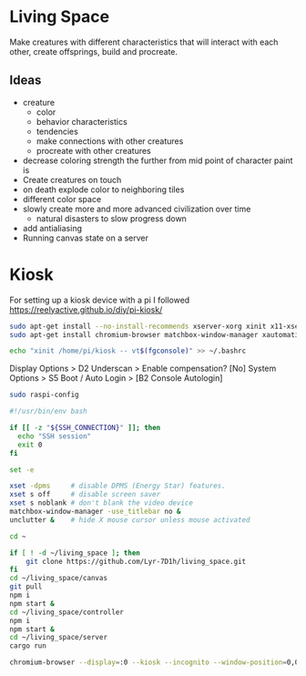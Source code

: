 # Living Space

Make creatures with different characteristics that will interact with each other, create offsprings, build and procreate.

## Ideas
- creature
  - color
  - behavior characteristics
  - tendencies
  - make connections with other creatures
  - procreate with other creatures
- decrease coloring strength the further from mid point of character paint is
- Create creatures on touch
- on death explode color to neighboring tiles
- different color space
- slowly create more and more advanced civilization over time
  - natural disasters to slow progress down
- add antialiasing
- Running canvas state on a server

# Kiosk

For setting up a kiosk device with a pi I followed https://reelyactive.github.io/diy/pi-kiosk/

```bash
sudo apt-get install --no-install-recommends xserver-xorg xinit x11-xserver-utils
sudo apt-get install chromium-browser matchbox-window-manager xautomation unclutter fonts-noto-color-emoji git cargo npm

echo "xinit /home/pi/kiosk -- vt$(fgconsole)" >> ~/.bashrc
```

Display Options > D2 Underscan > Enable compensation? [No]
System Options > S5 Boot / Auto Login > [B2 Console Autologin]

```bash
sudo raspi-config
```


```bash
#!/usr/bin/env bash

if [[ -z "${SSH_CONNECTION}" ]]; then
  echo "SSH session"
  exit 0
fi

set -e

xset -dpms     # disable DPMS (Energy Star) features.
xset s off     # disable screen saver
xset s noblank # don't blank the video device
matchbox-window-manager -use_titlebar no &
unclutter &    # hide X mouse cursor unless mouse activated

cd ~

if [ ! -d ~/living_space ]; then
	git clone https://github.com/Lyr-7D1h/living_space.git
fi
cd ~/living_space/canvas
git pull
npm i
npm start &
cd ~/living_space/controller
npm i
npm start &
cd ~/living_space/server
cargo run

chromium-browser --display=:0 --kiosk --incognito --window-position=0,0 http://localhost:5174
```